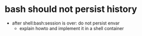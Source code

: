 ---
---


# bash should not persist history
- after shell:bash:session is over: do not persist envar
  - explain howto and implement it in a shell container
